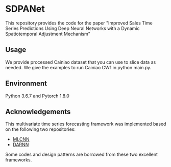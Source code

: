 # SDPANet
This repository provides the code for the paper "Improved Sales Time Series Predictions Using Deep Neural Networks with a Dynamic Spatiotemporal Adjustment Mechanism"
## Usage
We provide processed Cainiao dataset that you can use to slice data as needed.
We give the examples to run Cainiao CW1 in python main.py.
## Environment
Python 3.6.7 and Pytorch 1.8.0

## Acknowledgements
This multivariate time series forecasting framework was implemented based on the following two repositories:

* [MLCNN](https://github.com/smallGum/MLCNN-Multivariate-Time-Series)
* [DARNN](https://github.com/fanyun-sun/DARNN)

Some codes and design patterns are borrowed from these two excellent frameworks.
